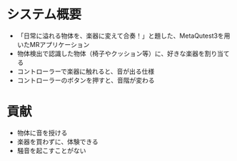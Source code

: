 # システム概要
- 「日常に溢れる物体を、楽器に変えて合奏！」と題した、MetaQutest3を用いたMRアプリケーション
- 物体検出で認識した物体（椅子やクッション等）に、好きな楽器を割り当てる
- コントローラーで楽器に触れると、音が出る仕様
- コントローラーのボタンを押すと、音階が変わる

# 貢献
- 物体に音を授ける
- 楽器を買わずに、体験できる
- 騒音を起こすことがない
